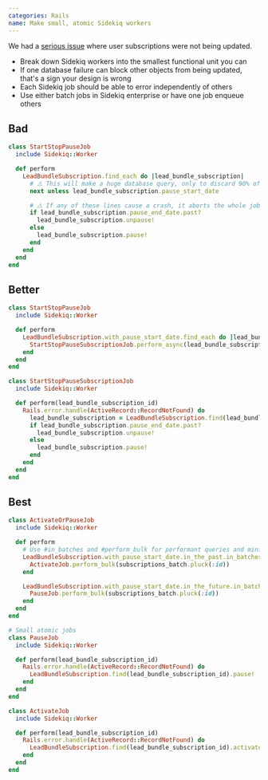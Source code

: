 ```yaml
---
categories: Rails
name: Make small, atomic Sidekiq workers
---
```


We had a [serious issue](https://www.notion.so/biggerpockets/Lead-bundle-subscriptions-incorrectly-pausing-or-resuming-298e9b328c834b148e3c79f12a686004) where user subscriptions were not being updated.

* Break down Sidekiq workers into the smallest functional unit you can
* If one database failure can block other objects from being updated, that's a sign your design is wrong
* Each Sidekiq job should be able to error independently of others
* Use either batch jobs in Sidekiq enterprise or have one job enqueue others

## Bad

```ruby
class StartStopPauseJob
  include Sidekiq::Worker

  def perform
    LeadBundleSubscription.find_each do |lead_bundle_subscription|
      # ⚠️ This will make a huge database query, only to discard 90% of the records!
      next unless lead_bundle_subscription.pause_start_date

      # ⚠️ If any of these lines cause a crash, it aborts the whole job and valid subscriptions aren't updated
      if lead_bundle_subscription.pause_end_date.past?
        lead_bundle_subscription.unpause!
      else
        lead_bundle_subscription.pause!
      end
    end
  end
end
```

## Better

```ruby
class StartStopPauseJob
  include Sidekiq::Worker

  def perform
    LeadBundleSubscription.with_pause_start_date.find_each do |lead_bundle_subscription|
      StartStopPauseSubscriptionJob.perform_async(lead_bundle_subscription.id)
    end
  end
end

class StartStopPauseSubscriptionJob
  include Sidekiq::Worker

  def perform(lead_bundle_subscription_id)
    Rails.error.handle(ActiveRecord::RecordNotFound) do
      lead_bundle_subscription = LeadBundleSubscription.find(lead_bundle_subscription_id)
      if lead_bundle_subscription.pause_end_date.past?
        lead_bundle_subscription.unpause!
      else
        lead_bundle_subscription.pause!
      end
    end
  end
end
```

## Best


```ruby
class ActivateOrPauseJob
  include Sidekiq::Worker

  def perform
    # Use #in_batches and #perform_bulk for performant queries and minimise Redis round trips
    LeadBundleSubscription.with_pause_start_date.in_the_past.in_batches do |subscriptions_batch|
      ActivateJob.perform_bulk(subscriptions_batch.pluck(:id))
    end

    LeadBundleSubscription.with_pause_start_date.in_the_future.in_batches do |subscriptions_batch|
      PauseJob.perform_bulk(subscriptions_batch.pluck(:id))
    end
  end
end

# Small atomic jobs
class PauseJob
  include Sidekiq::Worker

  def perform(lead_bundle_subscription_id)
    Rails.error.handle(ActiveRecord::RecordNotFound) do
      LeadBundleSubscription.find(lead_bundle_subscription_id).pause!
    end
  end
end

class ActivateJob
  include Sidekiq::Worker

  def perform(lead_bundle_subscription_id)
    Rails.error.handle(ActiveRecord::RecordNotFound) do
      LeadBundleSubscription.find(lead_bundle_subscription_id).activate!
    end
  end
end
```